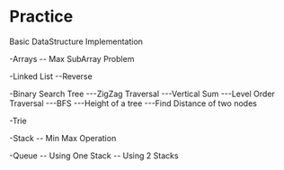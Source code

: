 Practice
========

Basic DataStructure Implementation

-Arrays
-- Max SubArray Problem

-Linked List
--Reverse

-Binary Search Tree
---ZigZag Traversal
---Vertical Sum
---Level Order Traversal
---BFS
---Height of a tree
---Find Distance of two nodes

-Trie 

-Stack
-- Min Max Operation

-Queue
-- Using One Stack
-- Using 2 Stacks
